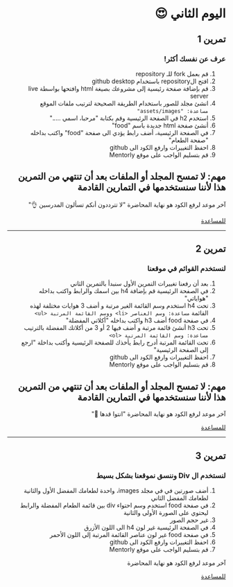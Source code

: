 <div dir=rtl>
  
# اليوم الثاني 😍
## تمرين 1
### عرف عن نفسك أكثر!

1) قم بعمل fork للـ repository 
2) افتح الrepository باستخدام github desktop
3) قم بإضافة صفحة رئيسية إلى مشروعك بصيغة html وافتحها بواسطة live server
4) انشئ مجلد للصور باستخدام الطريقة الصحيحة لترتيب ملفات الموقع
  `مساعدة: "assets/images"`
5) استخدم h2 في الصفحة الرئيسية وقم بكتابة "مرحبا، اسمي ….." 
6) أنشئ صفحة html جديدة باسم "food" 
7) في الصفحة الرئيسية، أضف رابط يؤدي الى صفحة "food" واكتب بداخله "صفحة الطعام" 
8) احفظ التغييرات وارفع الكود الى github
9) قم بتسليم الواجب على موقع Mentorly
  
## مهم: لا تمسح المجلد أو الملفات بعد أن تنتهي من التمرين هذا لأننا سنستخدمها في التمارين القادمة

آخر موعد لرفع الكود هو نهاية المحاضرة "لا تترددون أنكم تسألون المدرسين 👌"
  
  <a href="https://docs.google.com/document/d/1prQqa34o1v31g8cauz2evtoH7dwy05zHmU78U3DRXjc/edit?usp=sharing">للمساعدة</a>
  <hr />
  
## تمرين 2
### لنستخدم القوائم في موقعنا
1) بعد أن رفعنا تغييرات التمرين الأول سنبدأ بالتمرين الثاني
2) في الصفحة الرئيسية قم بإضافة h4 بين اسمك والرابط واكتب بداخله "هواياتي"
3) تحت h4 استخدم وسم القائمة الغير مرتبة و أضف 3 هوايات مختلفة لهذه القائمة `مساعدة: وسم العناصر <li> ووسم القائمة المرتبة <ul>`
4) في صفحة food أضف h3 واكتب بداخله "أكلاتي المفضلة"
5) تحت h3 أنشئ قائمة مرتبة و أضف فيها 2 أو 3 من أكلاتك المفضلة بالترتيب `مساعدة: وسم القائمة المرتبة <ol>`
6) تحت القائمة المرتبة أدرج رابط يأخذك للصفحة الرئيسية وأكتب بداخلة "ارجع إلى الصفحة الرئيسية" 
7) احفظ التغييرات وارفع الكود الى github
8) قم بتسليم الواجب على موقع Mentorly
  
## مهم: لا تمسح المجلد أو الملفات بعد أن تنتهي من التمرين هذا لأننا سنستخدمها في التمارين القادمة

آخر موعد لرفع الكود هو نهاية المحاضرة "انتوا قدها 💪"
  
  <a href="https://docs.google.com/document/d/1BA8t5-qKIBhLCSQFKYVx9syLgFAapT6lXDlLHpM0jmg/edit?usp=sharing">للمساعدة</a>
  <hr />
  
## تمرين 3
### لنستخدم ال Div وننسق نموقعنا بشكل بسيط
1) أضف صورتين في في مجلد images، واحدة لطعامك المفضل الأول والثانية لطعامك المفضل الثاني
2) في صفحة food استخدم وسم احتواء div بين قائمة الطعام المفضلة  والرابط ليحتوي على الصورة الأولى والثانية
3) غير  حجم الصور 
4) في الصفحة الرئيسية غير لون h4 الى اللون الأزرق
5) في صفحة food غير لون عناصر القائمة المرتبة إلى اللون الأحمر
6) احفظ التغييرات وارفع الكود الى github
7) قم بتسليم الواجب على موقع Mentorly
  
آخر موعد لرفع الكود هو نهاية المحاضرة 
  
  <a href="https://docs.google.com/document/d/11QVBL7J35SeQ3HrlKFG2LgQIMVLAWsPwz0WK6kEmUhk/edit?usp=sharing">للمساعدة</a>
</div>
